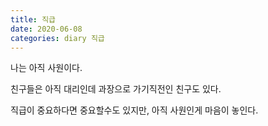 ```yaml
---
title: 직급
date: 2020-06-08
categories: diary 직급
---
```

나는 아직 사원이다.

친구들은 아직 대리인데 과장으로 가기직전인 친구도 있다.

직급이 중요하다면 중요할수도 있지만, 아직 사원인게 마음이 놓인다.
